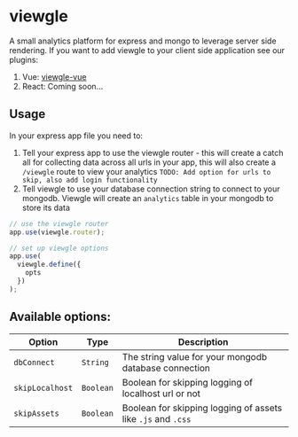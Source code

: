 # viewgle

A small analytics platform for express and mongo to leverage server side rendering. If you want to add viewgle to your client side application see our plugins:

1. Vue: [viewgle-vue](https://www.npmjs.com/package/viewgle-vue)
2. React: Coming soon...

## Usage

In your express app file you need to:

1. Tell your express app to use the viewgle router - this will create a catch all for collecting data across all urls in your app, this will also create a `/viewgle` route to view your analytics `TODO: Add option for urls to skip, also add login functionality`
2. Tell viewgle to use your database connection string to connect to your mongodb. Viewgle will create an `analytics` table in your mongodb to store its data

```javascript
// use the viewgle router
app.use(viewgle.router);

// set up viewgle options
app.use(
  viewgle.define({
    opts
  })
);
```

## Available options:

| Option          | Type      | Description                                                  |
| --------------- | --------- | ------------------------------------------------------------ |
| `dbConnect`     | `String`  | The string value for your mongodb database connection        |
| `skipLocalhost` | `Boolean` | Boolean for skipping logging of localhost url or not         |
| `skipAssets`    | `Boolean` | Boolean for skipping logging of assets like `.js` and `.css` |
